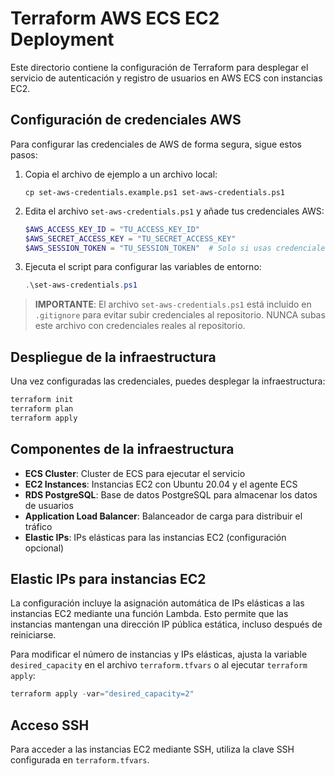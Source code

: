 # Terraform AWS ECS EC2 Deployment

Este directorio contiene la configuración de Terraform para desplegar el servicio de autenticación y registro de usuarios en AWS ECS con instancias EC2.

## Configuración de credenciales AWS

Para configurar las credenciales de AWS de forma segura, sigue estos pasos:

1. Copia el archivo de ejemplo a un archivo local:
   ```
   cp set-aws-credentials.example.ps1 set-aws-credentials.ps1
   ```

2. Edita el archivo `set-aws-credentials.ps1` y añade tus credenciales AWS:
   ```powershell
   $AWS_ACCESS_KEY_ID = "TU_ACCESS_KEY_ID"
   $AWS_SECRET_ACCESS_KEY = "TU_SECRET_ACCESS_KEY"
   $AWS_SESSION_TOKEN = "TU_SESSION_TOKEN"  # Solo si usas credenciales temporales
   ```

3. Ejecuta el script para configurar las variables de entorno:
   ```powershell
   .\set-aws-credentials.ps1
   ```

> **IMPORTANTE**: El archivo `set-aws-credentials.ps1` está incluido en `.gitignore` para evitar subir credenciales al repositorio. NUNCA subas este archivo con credenciales reales al repositorio.

## Despliegue de la infraestructura

Una vez configuradas las credenciales, puedes desplegar la infraestructura:

```powershell
terraform init
terraform plan
terraform apply
```

## Componentes de la infraestructura

- **ECS Cluster**: Cluster de ECS para ejecutar el servicio
- **EC2 Instances**: Instancias EC2 con Ubuntu 20.04 y el agente ECS
- **RDS PostgreSQL**: Base de datos PostgreSQL para almacenar los datos de usuarios
- **Application Load Balancer**: Balanceador de carga para distribuir el tráfico
- **Elastic IPs**: IPs elásticas para las instancias EC2 (configuración opcional)

## Elastic IPs para instancias EC2

La configuración incluye la asignación automática de IPs elásticas a las instancias EC2 mediante una función Lambda. Esto permite que las instancias mantengan una dirección IP pública estática, incluso después de reiniciarse.

Para modificar el número de instancias y IPs elásticas, ajusta la variable `desired_capacity` en el archivo `terraform.tfvars` o al ejecutar `terraform apply`:

```powershell
terraform apply -var="desired_capacity=2"
```

## Acceso SSH

Para acceder a las instancias EC2 mediante SSH, utiliza la clave SSH configurada en `terraform.tfvars`.
